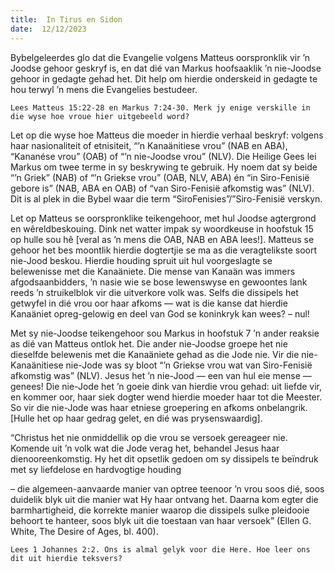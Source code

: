 ```yaml
---
title:  In Tirus en Sidon
date:  12/12/2023
---
```


Bybelgeleerdes glo dat die Evangelie volgens Matteus oorspronklik vir ’n Joodse gehoor geskryf is, en dat dié van Markus hoofsaaklik ’n nie-Joodse gehoor in gedagte gehad het. Dit help om hierdie onderskeid in gedagte te hou terwyl ’n mens die Evangelies bestudeer.

`Lees Matteus 15:22-28 en Markus 7:24-30. Merk jy enige verskille in die wyse hoe vroue hier uitgebeeld word?`

Let op die wyse hoe Matteus die moeder in hierdie verhaal beskryf: volgens haar nasionaliteit of etnisiteit, “’n Kanaänitiese vrou” (NAB en ABA), “Kananése vrou” (OAB) of “’n nie-Joodse vrou” (NLV). Die Heilige Gees lei Markus om twee terme in sy beskrywing te gebruik. Hy noem dat sy beide “’n Griek” (NAB) of “’n Griekse vrou” (OAB, NLV, ABA) én “in Siro-Fenisië gebore is” (NAB, ABA en OAB) of “van Siro-Fenisië afkomstig was” (NLV). Dit is al plek in die Bybel waar die term “SiroFenisies”/”Siro-Fenisië verskyn.

Let op Matteus se oorspronklike teikengehoor, met hul Joodse agtergrond en wêreldbeskouing. Dink net watter impak sy woordkeuse in hoofstuk 15 op hulle sou hê [veral as ’n mens die OAB, NAB en ABA lees!]. Matteus se gehoor het bes moontlik hierdie dogtertjie se ma as die veragtelikste soort nie-Jood beskou. Hierdie houding spruit uit hul voorgeslagte se belewenisse met die Kanaäniete. Die mense van Kanaän was immers afgodsaanbidders, ’n nasie wie se bose lewenswyse en gewoontes lank reeds ’n struikelblok vir die uitverkore volk was. Selfs die dissipels het getwyfel in dié vrou oor haar afkoms — wat is die kanse dat hierdie Kanaäniet opreg-gelowig en deel van God se koninkryk kan wees? – nul!

Met sy nie-Joodse teikengehoor sou Markus in hoofstuk 7 ’n ander reaksie as dié van Matteus ontlok het. Die ander nie-Joodse groepe het nie dieselfde belewenis met die Kanaäniete gehad as die Jode nie. Vir die nie-Kanaänitiese nie-Jode was sy bloot “’n Griekse vrou wat van Siro-Fenisië afkomstig was” (NLV). Jesus het ’n nie-Jood — een van hul eie mense — genees! Die nie-Jode het ’n goeie dink van hierdie vrou gehad: uit liefde vir, en kommer oor, haar siek dogter wend hierdie moeder haar tot die Meester. So vir die nie-Jode was haar etniese groepering en afkoms onbelangrik. [Hulle het op haar gedrag gelet, en dié was prysenswaardig].

“Christus het nie onmiddellik op die vrou se versoek gereageer nie. Komende uit ’n volk wat die Jode verag het, behandel Jesus haar dienooreenkomstig. Hy het dit opsetlik gedoen om sy dissipels te beïndruk met sy liefdelose en hardvogtige houding

– die algemeen-aanvaarde manier van optree teenoor ’n vrou soos dié, soos duidelik blyk uit die manier wat Hy haar ontvang het. Daarna kom egter die barmhartigheid, die korrekte manier waarop die dissipels sulke pleidooie behoort te hanteer, soos blyk uit die toestaan van haar versoek” (Ellen G. White, The Desire of Ages, bl. 400).

`Lees 1 Johannes 2:2. Ons is almal gelyk voor die Here. Hoe leer ons dit uit hierdie teksvers?`